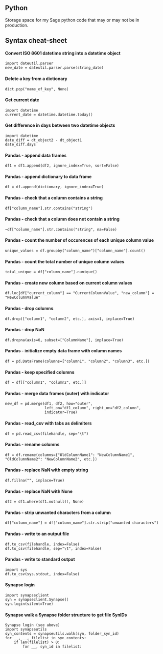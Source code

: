 ## Python

Storage space for my Sage python code that may or may not be in production.

## Syntax cheat-sheet

#### Convert ISO 8601 datetime string into a datetime object
    import dateutil.parser
    new_date = dateutil.parser.parse(string_date)

#### Delete a key from a dictionary
    dict.pop("name_of_key", None)

#### Get current date
    import datetime
    current_date = datetime.datetime.today()
    
#### Get difference in days between two datetime objects
    import datetime
    date_diff = dt_object2 - dt_object1
    date_diff.days

#### Pandas - append data frames
    df1 = df1.append(df2, ignore_index=True, sort=False)

#### Pandas - append dictionary to data frame
    df = df.append(dictionary, ignore_index=True)

#### Pandas - check that a column contains a string
    df["column_name"].str.contains("string")

#### Pandas - check that a column does not contain a string
    ~df["column_name"].str.contains("string", na=False)

#### Pandas - count the number of occurences of each unique column value
    unique_values = df.groupby("column_name")["column_name"].count()

#### Pandas - count the total number of unique column values
    total_unique = df["column_name"].nunique()

#### Pandas - create new column based on current column values
    df.loc[df["current_column"] == "CurrentColumnValue", "new_column"] = "NewColumnValue"

#### Pandas - drop columns
    df.drop(["column1", "column2", etc.], axis=1, inplace=True)

#### Pandas - drop NaN
    df.dropna(axis=0, subset=["ColumnName"], inplace=True)

#### Pandas - initialize empty data frame with column names
    df = pd.DataFrame(columns=["column1", "column2", "column3", etc.])

#### Pandas - keep specified columns
    df = df[["column1", "column2", etc.]]

#### Pandas - merge data frames (outer) with indicator
    new_df = pd.merge(df1, df2, how="outer",
                      left_on="df1_column", right_on="df2_column",
                      indicator=True)

#### Pandas - read_csv with tabs as delimiters
    df = pd.read_csv(filehandle, sep="\t")

#### Pandas - rename columns
    df = df.rename(columns={"OldColumnName1": "NewColumnName1", "OldColumnName2": "NewColumnName2", etc.})

#### Pandas - replace NaN with empty string
    df.fillna("", inplace=True)

#### Pandas - replace NaN with None
    df2 = df1.where(df1.notnull(), None)

#### Pandas - strip unwanted characters from a column
    df["column_name"] = df["column_name"].str.strip("unwanted characters")

#### Pandas - write to an output file
    df.to_csv(filehandle, index=False)
    df.to_csv(filehandle, sep="\t", index=False)

#### Pandas - write to standard output
    import sys
    df.to_csv(sys.stdout, index=False)

#### Synapse login
    import synapseclient
    syn = synapseclient.Synapse()
    syn.login(silent=True)

#### Synapse walk a Synapse folder structure to get file SynIDs
    Synapse login (see above)
    import synapseutils
    syn_contents = synapseutils.walk(syn, folder_syn_id)
    for __, __, filelist in syn_contents:
        if len(filelist) > 0:
            for __, syn_id in filelist:

